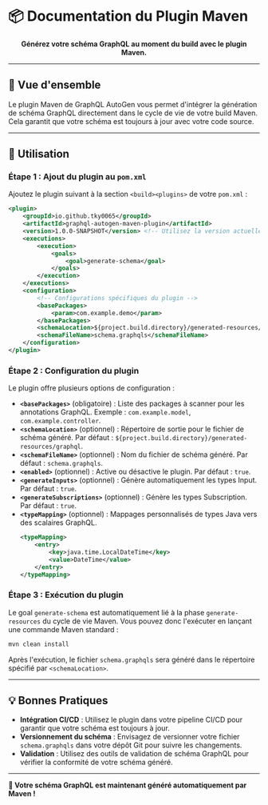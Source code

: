 # 📦 Documentation du Plugin Maven

<div align="center">

**Générez votre schéma GraphQL au moment du build avec le plugin Maven.**

</div>

---

## 🎯 Vue d'ensemble

Le plugin Maven de GraphQL AutoGen vous permet d'intégrer la génération de schéma GraphQL directement dans le cycle de vie de votre build Maven. Cela garantit que votre schéma est toujours à jour avec votre code source.

---

## 🚀 Utilisation

### Étape 1 : Ajout du plugin au `pom.xml`

Ajoutez le plugin suivant à la section `<build><plugins>` de votre `pom.xml` :

```xml
<plugin>
    <groupId>io.github.tky0065</groupId>
    <artifactId>graphql-autogen-maven-plugin</artifactId>
    <version>1.0.0-SNAPSHOT</version> <!-- Utilisez la version actuelle -->
    <executions>
        <execution>
            <goals>
                <goal>generate-schema</goal>
            </goals>
        </execution>
    </executions>
    <configuration>
        <!-- Configurations spécifiques du plugin -->
        <basePackages>
            <param>com.example.demo</param>
        </basePackages>
        <schemaLocation>${project.build.directory}/generated-resources/graphql</schemaLocation>
        <schemaFileName>schema.graphqls</schemaFileName>
    </configuration>
</plugin>
```

### Étape 2 : Configuration du plugin

Le plugin offre plusieurs options de configuration :

-   **`<basePackages>`** (obligatoire) : Liste des packages à scanner pour les annotations GraphQL. Exemple : `com.example.model`, `com.example.controller`.
-   **`<schemaLocation>`** (optionnel) : Répertoire de sortie pour le fichier de schéma généré. Par défaut : `${project.build.directory}/generated-resources/graphql`.
-   **`<schemaFileName>`** (optionnel) : Nom du fichier de schéma généré. Par défaut : `schema.graphqls`.
-   **`<enabled>`** (optionnel) : Active ou désactive le plugin. Par défaut : `true`.
-   **`<generateInputs>`** (optionnel) : Génère automatiquement les types Input. Par défaut : `true`.
-   **`<generateSubscriptions>`** (optionnel) : Génère les types Subscription. Par défaut : `true`.
-   **`<typeMapping>`** (optionnel) : Mappages personnalisés de types Java vers des scalaires GraphQL.
    ```xml
    <typeMapping>
        <entry>
            <key>java.time.LocalDateTime</key>
            <value>DateTime</value>
        </entry>
    </typeMapping>
    ```

### Étape 3 : Exécution du plugin

Le goal `generate-schema` est automatiquement lié à la phase `generate-resources` du cycle de vie Maven. Vous pouvez donc l'exécuter en lançant une commande Maven standard :

```bash
mvn clean install
```

Après l'exécution, le fichier `schema.graphqls` sera généré dans le répertoire spécifié par `<schemaLocation>`.

---

## 💡 Bonnes Pratiques

-   **Intégration CI/CD** : Utilisez le plugin dans votre pipeline CI/CD pour garantir que votre schéma est toujours à jour.
-   **Versionnement du schéma** : Envisagez de versionner votre fichier `schema.graphqls` dans votre dépôt Git pour suivre les changements.
-   **Validation** : Utilisez des outils de validation de schéma GraphQL pour vérifier la conformité de votre schéma généré.

---

**🎉 Votre schéma GraphQL est maintenant généré automatiquement par Maven !**
